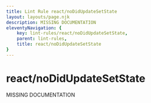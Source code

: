 ```yaml
---
title: Lint Rule react/noDidUpdateSetState
layout: layouts/page.njk
description: MISSING DOCUMENTATION
eleventyNavigation: {
	key: lint-rules/react/noDidUpdateSetState,
	parent: lint-rules,
	title: react/noDidUpdateSetState
}
---
```


# react/noDidUpdateSetState

MISSING DOCUMENTATION
